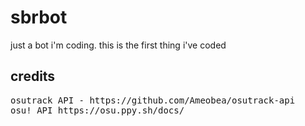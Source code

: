 # sbrbot
just a bot i'm coding. this is the first thing i've coded


<h2>credits</h2>
<pre>
osutrack API - https://github.com/Ameobea/osutrack-api
osu! API https://osu.ppy.sh/docs/
</pre>
